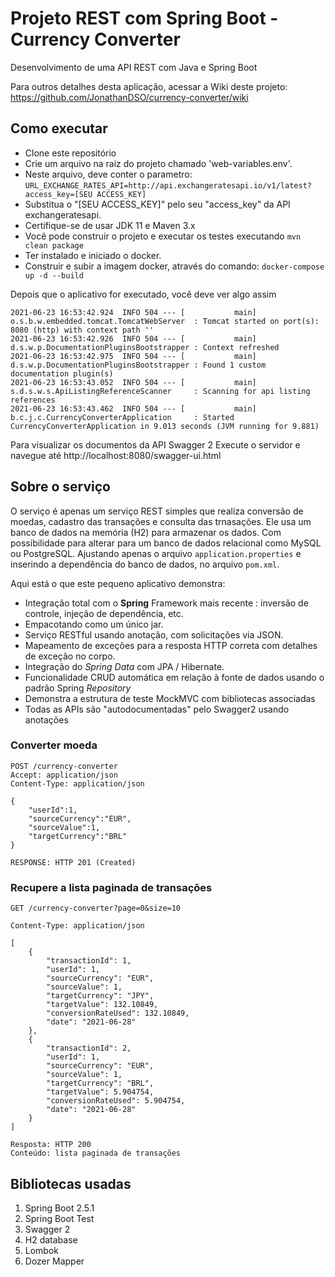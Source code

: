 # Projeto REST com Spring Boot - Currency Converter

Desenvolvimento de uma API REST com Java e Spring Boot

Para outros detalhes desta aplicação, acessar a Wiki deste projeto:
https://github.com/JonathanDSO/currency-converter/wiki


## Como executar

- Clone este repositório
- Crie um arquivo na raiz do projeto chamado 'web-variables.env'.
- Neste arquivo, deve conter o parametro: 
`URL_EXCHANGE_RATES_API=http://api.exchangeratesapi.io/v1/latest?access_key=[SEU ACCESS_KEY]`
- Substitua o "[SEU ACCESS_KEY]" pelo seu "access_key" da API exchangeratesapi.
- Certifique-se de usar JDK 11 e Maven 3.x
- Você pode construir o projeto e executar os testes executando `mvn clean package`
- Ter instalado e iniciado o docker.
- Construir e subir a imagem docker, através do comando:
`docker-compose up -d --build`


Depois que o aplicativo for executado, você deve ver algo assim

```
2021-06-23 16:53:42.924  INFO 504 --- [           main] o.s.b.w.embedded.tomcat.TomcatWebServer  : Tomcat started on port(s): 8080 (http) with context path ''
2021-06-23 16:53:42.926  INFO 504 --- [           main] d.s.w.p.DocumentationPluginsBootstrapper : Context refreshed
2021-06-23 16:53:42.975  INFO 504 --- [           main] d.s.w.p.DocumentationPluginsBootstrapper : Found 1 custom documentation plugin(s)
2021-06-23 16:53:43.052  INFO 504 --- [           main] s.d.s.w.s.ApiListingReferenceScanner     : Scanning for api listing references
2021-06-23 16:53:43.462  INFO 504 --- [           main] b.c.j.c.CurrencyConverterApplication     : Started CurrencyConverterApplication in 9.013 seconds (JVM running for 9.881)
```

Para visualizar os documentos da API Swagger 2
Execute o servidor e navegue até http://localhost:8080/swagger-ui.html

## Sobre o serviço

O serviço é apenas um serviço REST simples que realiza conversão de moedas, cadastro das transações e consulta das trnasações. Ele usa um banco de dados na memória (H2) para armazenar os dados. Com possibilidade para alterar para um banco de dados relacional como MySQL ou PostgreSQL. Ajustando apenas o arquivo `application.properties` e inserindo a dependência do banco de dados, no arquivo  `pom.xml`.

Aqui está o que este pequeno aplicativo demonstra:

-   Integração total com o **Spring** Framework mais recente : inversão de controle, injeção de dependência, etc.
-   Empacotando como um único jar. 
-   Serviço RESTful usando anotação, com solicitações via JSON.
-   Mapeamento de exceções para a resposta HTTP correta com detalhes de exceção no corpo.
-   Integração do _Spring Data_ com JPA / Hibernate.
-   Funcionalidade CRUD automática em relação à fonte de dados usando o padrão Spring _Repository_
-   Demonstra a estrutura de teste MockMVC com bibliotecas associadas
-   Todas as APIs são "autodocumentadas" pelo Swagger2 usando anotações

### Converter moeda

```
POST /currency-converter
Accept: application/json
Content-Type: application/json

{
	"userId":1,
	"sourceCurrency":"EUR",
	"sourceValue":1,
	"targetCurrency":"BRL"
}

RESPONSE: HTTP 201 (Created)
```

### Recupere a lista paginada de transações

```
GET /currency-converter?page=0&size=10

Content-Type: application/json

[
    {
        "transactionId": 1,
        "userId": 1,
        "sourceCurrency": "EUR",
        "sourceValue": 1,
        "targetCurrency": "JPY",
        "targetValue": 132.10849,
        "conversionRateUsed": 132.10849,
        "date": "2021-06-28"
    },
    {
        "transactionId": 2,
        "userId": 1,
        "sourceCurrency": "EUR",
        "sourceValue": 1,
        "targetCurrency": "BRL",
        "targetValue": 5.904754,
        "conversionRateUsed": 5.904754,
        "date": "2021-06-28"
    }
]

Resposta: HTTP 200
Conteúdo: lista paginada de transações
```

## Bibliotecas usadas

 1. Spring Boot 2.5.1 
 2. Spring Boot Test
 3. Swagger 2 
 4. H2 database
 5. Lombok
 6. Dozer Mapper

